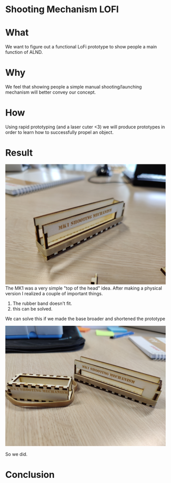 # Shooting Mechanism LOFI


# What
We want to figure out a functional LoFi prototype to show people a main function of ALND.

# Why
We feel that showing people a simple manual shooting/launching mechanism will better convey our concept.

# How
Using rapid prototyping (and a laser cuter <3) we will produce prototypes in order to learn how to successfully propel an object.

# Result
![SM LF MK1](../Media/prototype%20images/SM%20LF%20MK1.jpg)<br/>
The MK1 was a very simple "top of the head" idea. After making a physical version I realized a couple of important things.<br/>
1. The rubber band doesn't fit.
2. this can be solved.


We can solve this if we made the base broader and shortened the prototype<br/>

![SM LF both2](../Media/prototype%20images/SM%20LF%20both2.jpg)<br/>

So we did.<br/>



# Conclusion
